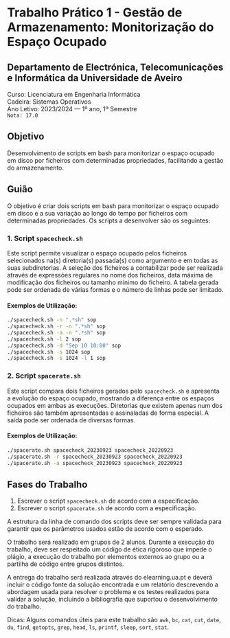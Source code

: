 # Trabalho Prático 1 - Gestão de Armazenamento: Monitorização do Espaço Ocupado

## Departamento de Electrónica, Telecomunicações e Informática da Universidade de Aveiro
Curso: Licenciatura em Engenharia Informática  
Cadeira: Sistemas Operativos  
Ano Letivo: 2023/2024 — 1º ano, 1º Semestre  
`Nota: 17.0`  

## Objetivo

Desenvolvimento de scripts em bash para monitorizar o espaço ocupado em disco por ficheiros com determinadas propriedades, facilitando a gestão do armazenamento.

## Guião

O objetivo é criar dois scripts em bash para monitorizar o espaço ocupado em disco e a sua variação ao longo do tempo por ficheiros com determinadas propriedades. Os scripts a desenvolver são os seguintes:

### 1. Script `spacecheck.sh`

Este script permite visualizar o espaço ocupado pelos ficheiros selecionados na(s) diretoria(s) passada(s) como argumento e em todas as suas subdiretorias. A seleção dos ficheiros a contabilizar pode ser realizada através de expressões regulares no nome dos ficheiros, data máxima de modificação dos ficheiros ou tamanho mínimo do ficheiro. A tabela gerada pode ser ordenada de várias formas e o número de linhas pode ser limitado.

#### Exemplos de Utilização:

```bash
./spacecheck.sh -n ".*sh" sop
./spacecheck.sh -r -n ".*sh" sop
./spacecheck.sh -a -n ".*sh" sop
./spacecheck.sh -l 2 sop
./spacecheck.sh -d "Sep 10 10:00" sop
./spacecheck.sh -s 1024 sop
./spacecheck.sh -s 1024 -l 1 sop
```

### 2. Script `spacerate.sh`

Este script compara dois ficheiros gerados pelo `spacecheck.sh` e apresenta a evolução do espaço ocupado, mostrando a diferença entre os espaços ocupados em ambas as execuções. Diretorias que existem apenas num dos ficheiros são também apresentadas e assinaladas de forma especial. A saída pode ser ordenada de diversas formas.

#### Exemplos de Utilização:

```bash
./spacerate.sh spacecheck_20230923 spacecheck_20220923
./spacerate.sh -r spacecheck_20230923 spacecheck_20220923
./spacerate.sh -a spacecheck_20230923 spacecheck_20220923
```

## Fases do Trabalho

1. Escrever o script `spacecheck.sh` de acordo com a especificação.
2. Escrever o script `spacerate.sh` de acordo com a especificação.

A estrutura da linha de comando dos scripts deve ser sempre validada para garantir que os parâmetros usados estão de acordo com o esperado.

O trabalho será realizado em grupos de 2 alunos. Durante a execução do trabalho, deve ser respeitado um código de ética rigoroso que impede o plágio, a execução do trabalho por elementos externos ao grupo ou a partilha de código entre grupos distintos.

A entrega do trabalho será realizada através do elearning.ua.pt e deverá incluir o código fonte da solução encontrada e um relatório descrevendo a abordagem usada para resolver o problema e os testes realizados para validar a solução, incluindo a bibliografia que suportou o desenvolvimento do trabalho.

Dicas: Alguns comandos úteis para este trabalho são `awk`, `bc`, `cat`, `cut`, `date`, `du`, `find`, `getopts`, `grep`, `head`, `ls`, `printf`, `sleep`, `sort`, `stat`.
